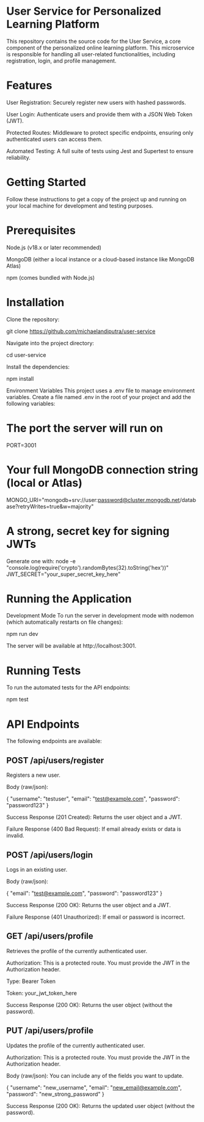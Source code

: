 # User Service for Personalized Learning Platform
This repository contains the source code for the User Service, a core component of the personalized online learning platform. This microservice is responsible for handling all user-related functionalities, including registration, login, and profile management.

# Features
User Registration: Securely register new users with hashed passwords.

User Login: Authenticate users and provide them with a JSON Web Token (JWT).

Protected Routes: Middleware to protect specific endpoints, ensuring only authenticated users can access them.

Automated Testing: A full suite of tests using Jest and Supertest to ensure reliability.

# Getting Started
Follow these instructions to get a copy of the project up and running on your local machine for development and testing purposes.

# Prerequisites
Node.js (v18.x or later recommended)

MongoDB (either a local instance or a cloud-based instance like MongoDB Atlas)

npm (comes bundled with Node.js)

# Installation
Clone the repository:

git clone https://github.com/michaelandiputra/user-service

Navigate into the project directory:

cd user-service

Install the dependencies:

npm install

Environment Variables
This project uses a .env file to manage environment variables. Create a file named .env in the root of your project and add the following variables:

# The port the server will run on
PORT=3001

# Your full MongoDB connection string (local or Atlas)
MONGO_URI="mongodb+srv://user:password@cluster.mongodb.net/database?retryWrites=true&w=majority"

# A strong, secret key for signing JWTs
Generate one with: node -e "console.log(require('crypto').randomBytes(32).toString('hex'))"
JWT_SECRET="your_super_secret_key_here"

# Running the Application
Development Mode
To run the server in development mode with nodemon (which automatically restarts on file changes):

npm run dev

The server will be available at http://localhost:3001.

# Running Tests
To run the automated tests for the API endpoints:

npm test

# API Endpoints
The following endpoints are available:

## POST /api/users/register
Registers a new user.

Body (raw/json):

{
  "username": "testuser",
  "email": "test@example.com",
  "password": "password123"
}

Success Response (201 Created): Returns the user object and a JWT.

Failure Response (400 Bad Request): If email already exists or data is invalid.

## POST /api/users/login
Logs in an existing user.

Body (raw/json):

{
  "email": "test@example.com",
  "password": "password123"
}

Success Response (200 OK): Returns the user object and a JWT.

Failure Response (401 Unauthorized): If email or password is incorrect.

## GET /api/users/profile
Retrieves the profile of the currently authenticated user.

Authorization: This is a protected route. You must provide the JWT in the Authorization header.

Type: Bearer Token

Token: your_jwt_token_here

Success Response (200 OK): Returns the user object (without the password).

## PUT /api/users/profile
Updates the profile of the currently authenticated user.

Authorization: This is a protected route. You must provide the JWT in the Authorization header.

Body (raw/json): You can include any of the fields you want to update.

{
  "username": "new_username",
  "email": "new_email@example.com",
  "password": "new_strong_password"
}

Success Response (200 OK): Returns the updated user object (without the password).
